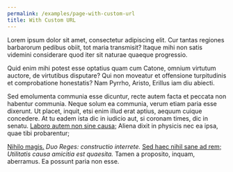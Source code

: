 ```yaml
---
permalink: /examples/page-with-custom-url
title: With Custom URL
---
```


Lorem ipsum dolor sit amet, consectetur adipiscing elit. Cur tantas regiones barbarorum pedibus obiit, tot maria transmisit? Itaque mihi non satis videmini considerare quod iter sit naturae quaeque progressio.

Quid enim mihi potest esse optatius quam cum Catone, omnium virtutum auctore, de virtutibus disputare? Qui non moveatur et offensione turpitudinis et comprobatione honestatis? Nam Pyrrho, Aristo, Erillus iam diu abiecti.

Sed emolumenta communia esse dicuntur, recte autem facta et peccata non habentur communia. Neque solum ea communia, verum etiam paria esse dixerunt. Ut placet, inquit, etsi enim illud erat aptius, aequum cuique concedere. At tu eadem ista dic in iudicio aut, si coronam times, dic in senatu. <a href="http://loripsum.net/" target="_blank">Laboro autem non sine causa;</a> Aliena dixit in physicis nec ea ipsa, quae tibi probarentur;

<a href="http://loripsum.net/" target="_blank">Nihilo magis.</a> _Duo Reges: constructio interrete._ <a href="http://loripsum.net/" target="_blank">Sed haec nihil sane ad rem;</a> _Utilitatis causa amicitia est quaesita._ Tamen a proposito, inquam, aberramus. Ea possunt paria non esse.

